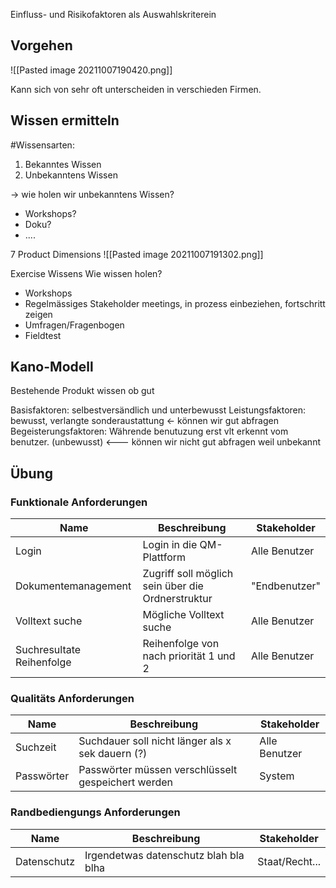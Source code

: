 

Einfluss- und Risikofaktoren als Auswahlskriterein


## Vorgehen

![[Pasted image 20211007190420.png]]

Kann sich von sehr oft unterscheiden in verschieden Firmen.


## Wissen ermitteln

#Wissensarten:
1. Bekanntes Wissen
2. Unbekanntens Wissen

-> wie holen wir unbekanntens Wissen?
- Workshops?
- Doku?
- ....



7 Product Dimensions
![[Pasted image 20211007191302.png]]




Exercise Wissens
Wie wissen holen?

- Workshops
- Regelmässiges Stakeholder meetings, in prozess einbeziehen, fortschritt zeigen
- Umfragen/Fragenbogen
- Fieldtest




## Kano-Modell
Bestehende Produkt wissen ob gut


Basisfaktoren: selbestversändlich und unterbewusst
Leistungsfaktoren: bewusst, verlangte sonderaustattung  <- können wir gut abfragen
Begeisterungsfaktoren: Währende benutuzung erst vlt erkennt vom benutzer. (unbewusst)  <--- können wir nicht gut abfragen weil unbekannt


## Übung


### Funktionale Anforderungen

|Name|Beschreibung|Stakeholder|
|------|--------------|------------|
| Login | Login in die QM-Plattform | Alle Benutzer|$
| Dokumentemanagement | Zugriff soll möglich sein über die Ordnerstruktur| "Endbenutzer"|
| Volltext suche | Mögliche Volltext suche| Alle Benutzer|
| Suchresultate Reihenfolge | Reihenfolge von nach priorität 1 und 2 | Alle Benutzer|


### Qualitäts Anforderungen

|Name|Beschreibung|Stakeholder|
|------|--------------|------------|
| Suchzeit | Suchdauer soll nicht länger als x sek dauern (?) | Alle Benutzer|
| Passwörter | Passwörter müssen verschlüsselt gespeichert werden | System|


### Randbediengungs Anforderungen

|Name|Beschreibung|Stakeholder|
|------|--------------|------------|
| Datenschutz | Irgendetwas datenschutz blah bla blha | Staat/Recht...|


